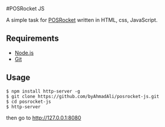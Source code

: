 #POSRocket JS

A simple task for [POSRocket](http://posrocket.com) written in HTML, css, JavaScript.

## Requirements

* [Node.js](https://nodejs.org/en/download/)
* [Git](https://git-scm.com/downloads)

## Usage

```
$ npm install http-server -g
$ git clone https://github.com/byAhmadAli/posrocket-js.git
$ cd posrocket-js
$ http-server
```

then go to http://127.0.0.1:8080